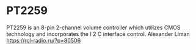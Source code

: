 # PT2259
PT2259 is an 8-pin 2-channel volume controller which utilizes CMOS technology and incorporates the I 2 C interface control. 
Alexander Liman
https://rcl-radio.ru/?p=80506
